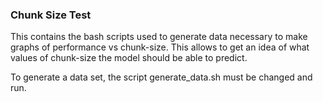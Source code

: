 ### Chunk Size Test

This contains the bash scripts used to generate data necessary to make graphs of performance vs chunk-size.
This allows to get an idea of what values of chunk-size the model should be able to predict.

To generate a data set, the script generate_data.sh must be changed and run.
